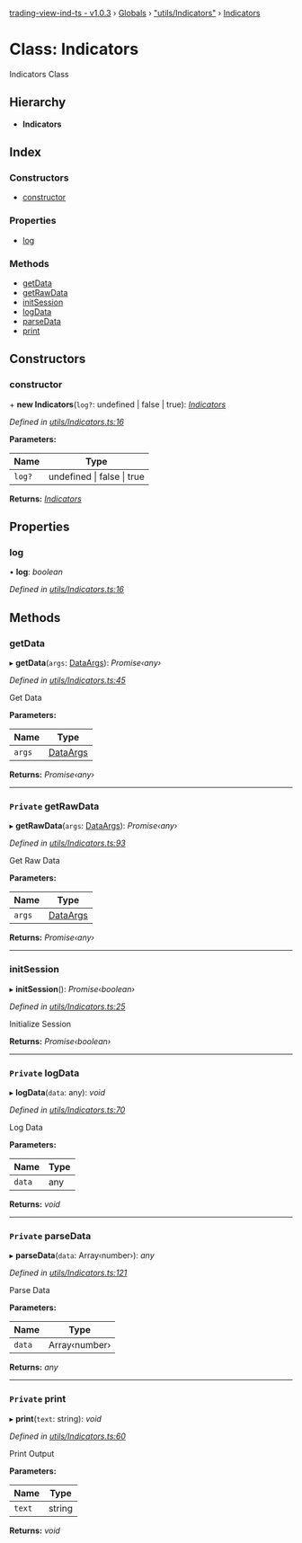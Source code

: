 [trading-view-ind-ts - v1.0.3](../README.md) › [Globals](../globals.md) › ["utils/Indicators"](../modules/_utils_indicators_.md) › [Indicators](_utils_indicators_.indicators.md)

# Class: Indicators

Indicators Class

## Hierarchy

* **Indicators**

## Index

### Constructors

* [constructor](_utils_indicators_.indicators.md#constructor)

### Properties

* [log](_utils_indicators_.indicators.md#log)

### Methods

* [getData](_utils_indicators_.indicators.md#getdata)
* [getRawData](_utils_indicators_.indicators.md#private-getrawdata)
* [initSession](_utils_indicators_.indicators.md#initsession)
* [logData](_utils_indicators_.indicators.md#private-logdata)
* [parseData](_utils_indicators_.indicators.md#private-parsedata)
* [print](_utils_indicators_.indicators.md#private-print)

## Constructors

###  constructor

\+ **new Indicators**(`log?`: undefined | false | true): *[Indicators](_utils_indicators_.indicators.md)*

*Defined in [utils/Indicators.ts:16](https://github.com/edmundpf/trading-view-ind-ts/blob/0e4ec01/src/utils/Indicators.ts#L16)*

**Parameters:**

Name | Type |
------ | ------ |
`log?` | undefined &#124; false &#124; true |

**Returns:** *[Indicators](_utils_indicators_.indicators.md)*

## Properties

###  log

• **log**: *boolean*

*Defined in [utils/Indicators.ts:16](https://github.com/edmundpf/trading-view-ind-ts/blob/0e4ec01/src/utils/Indicators.ts#L16)*

## Methods

###  getData

▸ **getData**(`args`: [DataArgs](../interfaces/_utils_types_.dataargs.md)): *Promise‹any›*

*Defined in [utils/Indicators.ts:45](https://github.com/edmundpf/trading-view-ind-ts/blob/0e4ec01/src/utils/Indicators.ts#L45)*

Get Data

**Parameters:**

Name | Type |
------ | ------ |
`args` | [DataArgs](../interfaces/_utils_types_.dataargs.md) |

**Returns:** *Promise‹any›*

___

### `Private` getRawData

▸ **getRawData**(`args`: [DataArgs](../interfaces/_utils_types_.dataargs.md)): *Promise‹any›*

*Defined in [utils/Indicators.ts:93](https://github.com/edmundpf/trading-view-ind-ts/blob/0e4ec01/src/utils/Indicators.ts#L93)*

Get Raw Data

**Parameters:**

Name | Type |
------ | ------ |
`args` | [DataArgs](../interfaces/_utils_types_.dataargs.md) |

**Returns:** *Promise‹any›*

___

###  initSession

▸ **initSession**(): *Promise‹boolean›*

*Defined in [utils/Indicators.ts:25](https://github.com/edmundpf/trading-view-ind-ts/blob/0e4ec01/src/utils/Indicators.ts#L25)*

Initialize Session

**Returns:** *Promise‹boolean›*

___

### `Private` logData

▸ **logData**(`data`: any): *void*

*Defined in [utils/Indicators.ts:70](https://github.com/edmundpf/trading-view-ind-ts/blob/0e4ec01/src/utils/Indicators.ts#L70)*

Log Data

**Parameters:**

Name | Type |
------ | ------ |
`data` | any |

**Returns:** *void*

___

### `Private` parseData

▸ **parseData**(`data`: Array‹number›): *any*

*Defined in [utils/Indicators.ts:121](https://github.com/edmundpf/trading-view-ind-ts/blob/0e4ec01/src/utils/Indicators.ts#L121)*

Parse Data

**Parameters:**

Name | Type |
------ | ------ |
`data` | Array‹number› |

**Returns:** *any*

___

### `Private` print

▸ **print**(`text`: string): *void*

*Defined in [utils/Indicators.ts:60](https://github.com/edmundpf/trading-view-ind-ts/blob/0e4ec01/src/utils/Indicators.ts#L60)*

Print Output

**Parameters:**

Name | Type |
------ | ------ |
`text` | string |

**Returns:** *void*

